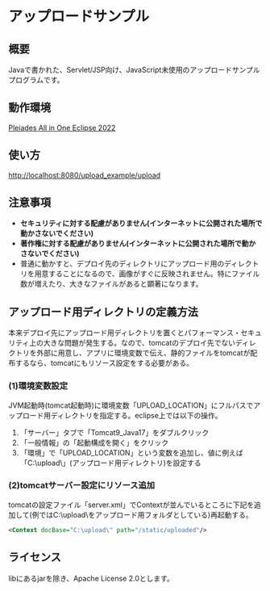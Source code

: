 # アップロードサンプル

## 概要

Javaで書かれた、Servlet/JSP向け、JavaScript未使用のアップロードサンプルプログラムです。


## 動作環境

[Pleiades All in One Eclipse 2022](https://willbrains.jp/index.html#/pleiades_distros2022.html)

## 使い方

[http://localhost:8080/upload_example/upload](http://localhost:8080/upload_example/upload)

## 注意事項

- **セキュリティに対する配慮がありません(インターネットに公開された場所で動かさないでください)**
- **著作権に対する配慮がありません(インターネットに公開された場所で動かさないでください)**
- 普通に動かすと、デプロイ先のディレクトリにアップロード用のディレクトリを用意することになるので、画像がすぐに反映されません。特にファイル数が増えたり、大きなファイルがあると顕著になります。

## アップロード用ディレクトリの定義方法

本来デプロイ先にアップロード用ディレクトリを置くとパフォーマンス・セキュリティ上の大きな問題が発生する。なので、tomcatのデプロイ先でないディレクトリを外部に用意し、アプリに環境変数で伝え、静的ファイルをtomcatが配布するなら、tomcatにもリソース設定をする必要がある。

### (1)環境変数設定

JVM起動時(tomcat起動時)に環境変数「UPLOAD_LOCATION」にフルパスでアップロード用ディレクトリを指定する。eclipse上では以下の操作。

1. 「サーバー」タブで「Tomcat9_Java17」をダブルクリック
1. 「一般情報」の「起動構成を開く」をクリック
1. 「環境」で「UPLOAD_LOCATION」という変数を追加し、値に例えば「C:\upload\」(アップロード用ディレクトリ)を設定する


### (2)tomcatサーバー設定にリソース追加

tomcatの設定ファイル「server.xml」でContextが並んでいるところに下記を追加して(例ではC:\upload\をアップロード用フォルダとしている)再起動する。

```xml
<Context docBase="C:\upload\" path="/static/uploaded"/>
```

## ライセンス

libにあるjarを除き、Apache License 2.0とします。